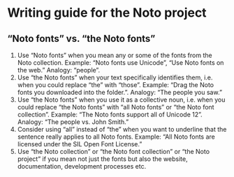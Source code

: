 
# Writing guide for the Noto project

## “Noto fonts” vs. “the Noto fonts”

1. Use “Noto fonts” when you mean any or some of the fonts from the Noto collection. Example: “Noto fonts use Unicode”, “Use Noto fonts on the web.” Analogy: “people”.
2. Use “the Noto fonts” when your text specifically identifies them, i.e. when you could replace “the” with “those”. Example: “Drag the Noto fonts you downloaded into the folder.”. Analogy: “The people you saw.”
3. Use “the Noto fonts” when you use it as a collective noun, i.e. when you could replace “the Noto fonts” with “all Noto fonts” or “the Noto font collection”. Example: “The Noto fonts support all of Unicode 12”. Analogy: “The people vs. John Smith.”
4. Consider using “all” instead of “the” when you want to underline that the sentence really applies to all Noto fonts. Example: “All Noto fonts are licensed under the SIL Open Font License.”
5. Use “the Noto collection” or “the Noto font collection” or “the Noto project” if you mean not just the fonts but also the website, documentation, development processes etc.

